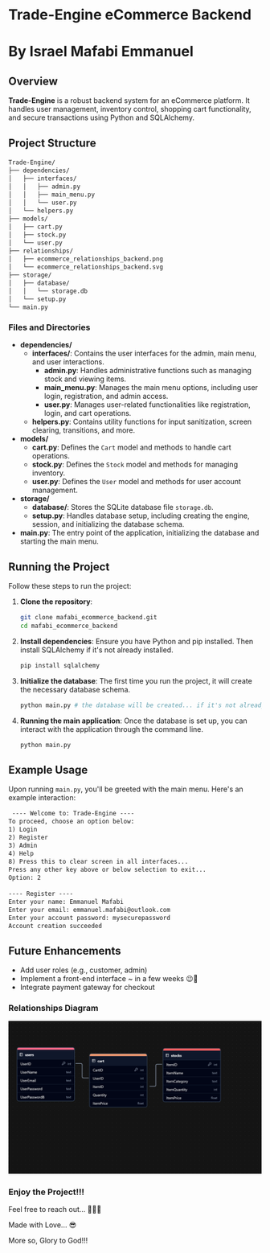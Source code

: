 # Trade-Engine eCommerce Backend 

# By Israel Mafabi Emmanuel

## Overview

**Trade-Engine** is a robust backend system for an eCommerce platform. It handles user management, inventory control, shopping cart functionality, and secure transactions using Python and SQLAlchemy.

## Project Structure

```shell
Trade-Engine/
├── dependencies/
│   ├── interfaces/
│   │   ├── admin.py
│   │   ├── main_menu.py
│   │   └── user.py
│   └── helpers.py
├── models/
│   ├── cart.py
│   ├── stock.py
│   └── user.py
├── relationships/
│   ├── ecommerce_relationships_backend.png
│   └── ecommerce_relationships_backend.svg
├── storage/
│   ├── database/
│   │   └── storage.db
│   └── setup.py
└── main.py
```

### Files and Directories

- **dependencies/**
  - **interfaces/**: Contains the user interfaces for the admin, main menu, and user interactions.
    - **admin.py**: Handles administrative functions such as managing stock and viewing items.
    - **main_menu.py**: Manages the main menu options, including user login, registration, and admin access.
    - **user.py**: Manages user-related functionalities like registration, login, and cart operations.
  - **helpers.py**: Contains utility functions for input sanitization, screen clearing, transitions, and more.
- **models/**
  - **cart.py**: Defines the `Cart` model and methods to handle cart operations.
  - **stock.py**: Defines the `Stock` model and methods for managing inventory.
  - **user.py**: Defines the `User` model and methods for user account management.
- **storage/**
  - **database/**: Stores the SQLite database file `storage.db`.
  - **setup.py**: Handles database setup, including creating the engine, session, and initializing the database schema.
- **main.py**: The entry point of the application, initializing the database and starting the main menu.

## Running the Project

Follow these steps to run the project:

1. **Clone the repository**:

   ```bash
   git clone mafabi_ecommerce_backend.git
   cd mafabi_ecommerce_backend
   ```

2. **Install dependencies**: Ensure you have Python and pip installed. Then install SQLAlchemy if it's not already installed.

   ```bash
   pip install sqlalchemy
   ```

3. **Initialize the database**: The first time you run the project, it will create the necessary database schema.

   ```bash
   python main.py # the database will be created... if it's not already there...
   ```

4. **Running the main application**: Once the database is set up, you can interact with the application through the command line.

   ```bash
   python main.py
   ```

## Example Usage

Upon running `main.py`, you'll be greeted with the main menu. Here's an example interaction:

```
 ---- Welcome to: Trade-Engine ---- 
To proceed, choose an option below:
1) Login
2) Register
3) Admin
4) Help
8) Press this to clear screen in all interfaces...
Press any other key above or below selection to exit...
Option: 2

---- Register ----
Enter your name: Emmanuel Mafabi
Enter your email: emmanuel.mafabi@outlook.com
Enter your account password: mysecurepassword
Account creation succeeded
```

## Future Enhancements
- Add user roles (e.g., customer, admin)
- Implement a front-end interface ~ in a few weeks 😉🤭
- Integrate payment gateway for checkout

### **Relationships Diagram**

![relationships](relationships/ecommerce_relationships_backend.png)

### **Enjoy the Project!!!**

Feel free to reach out... 🤭😍😉

Made with Love... 😎

More so, Glory to God!!!
